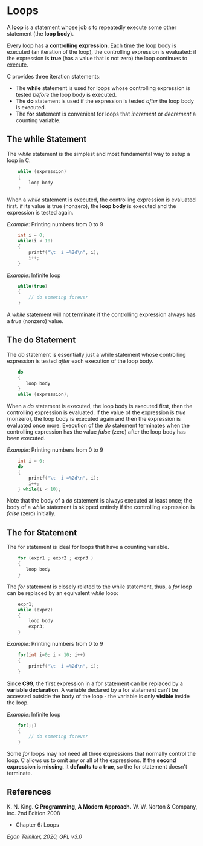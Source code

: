 # Loops

A **loop** is a statement whose job s to repeatedly execute some  other statement
(the **loop body**).

Every loop has a **controlling expression**. 
Each time the loop body is executed (an iteration of the loop), the controlling 
expression is evaluated: 
if the expression is **true** (has a value that is not zero) the loop continues to execute.

C provides three iteration statements:
* The **while** statement is used for loops whose controlling expression is tested _before_ the loop body is executed.
* The **do** statement is used if the expression is tested _after_ the loop body is executed.
* The **for** statement is convenient for loops that _increment_ or _decrement_ a counting variable.

## The while Statement
The _while_ statement is the simplest and most fundamental way to setup a loop in C.
```C
    while (expression)
    {
        loop body
    }
```
When a _while_ statement is executed, the controlling expression is evaluated first.
if its value is true (nonzero), the **loop body** is executed and the expression is tested again.

_Example_: Printing numbers from 0 to 9
```C
    int i = 0;
    while(i < 10)
    {
        printf("\t  i =%2d\n", i);
        i++;
    }
```

_Example_: Infinite loop
```C
    while(true)
    {
        // do someting forever
    }
```
A _while_ statement will not terminate if the controlling expression always has a _true_ 
(nonzero) value. 

## The do Statement
The _do_ statement is essentially just a while statement whose controlling expression 
is tested _after_ each execution of the loop body.
```C
    do
    {
       loop body
    }
    while (expression);
```
When a _do_ statement is executed, the loop body is executed first, then the controlling 
expression is evaluated.
If the value of the expression is _true_ (nonzero), the loop body is executed again and 
then the expression is evaluated once more.
Execution of the _do_ statement terminates when the controlling expression has the value 
_false_ (zero) after the loop body has been executed.  

_Example_: Printing numbers from 0 to 9
```C
    int i = 0;
    do
    {
        printf("\t  i =%2d\n", i);
        i++;
    } while(i < 10);
```
Note that the body of a _do_ statement is always executed at least once; 
the body of a _while_ statement is skipped entirely if the controlling 
expression is _false_ (zero) initially. 

## The for Statement
The for statement is ideal for loops that have a counting variable.
```C
    for (expr1 ; expr2 ; expr3 ) 
    {
       loop body
    }
```
The _for_ statement is closely related to the while statement, thus, a _for_
loop can be replaced by an equivalent _while_ loop:
```C
    expr1;
    while (expr2)
    {
        loop body
        expr3;
    }
```
_Example_: Printing numbers from 0 to 9
```C
    for(int i=0; i < 10; i++)
    {
        printf("\t  i =%2d\n", i);
    }
```
Since **C99**, the first expression in a for statement can be replaced by
a **variable declaration**.
A variable declared by a for statement can't be accessed outside the body 
of the loop - the variable is only **visible** inside the loop.

_Example_: Infinite loop
```C
    for(;;)
    {
        // do someting forever
    }
```
Some _for_ loops may not need all three expressions that normally control the loop.
C allows us to omit any or all of the expressions.
If the **second expression is missing**, it **defaults to a true**, so the for statement 
doesn't terminate.

## References
K. N. King. **C Programming, A Modern Approach.** W. W. Norton & Company, inc. 2nd Edition 2008
 * Chapter 6: Loops
 
*Egon Teiniker, 2020, GPL v3.0* 
